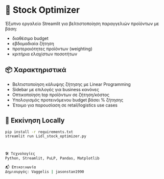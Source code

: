 # 🧠 Stock Optimizer

Έξυπνο εργαλείο Streamlit για βελτιστοποίηση παραγγελιών προϊόντων με βάση:
- διαθέσιμο budget
- εβδομαδιαία ζήτηση
- προτεραιότητες προϊόντων (weighting)
- κριτήρια ελαχίστων ποσοτήτων

## 📦 Χαρακτηριστικά

- Βελτιστοποίηση κάλυψης ζήτησης με Linear Programming
- Sidebar με επιλογές για business κανόνες
- Οπτικοποίηση top προϊόντων σε ζήτηση/κόστος
- Υπολογισμός προτεινόμενου budget βάσει % ζήτησης
- Έτοιμο για παρουσίαση σε retail/logistics use cases

## 🧪 Εκκίνηση Locally

```bash
pip install -r requirements.txt
streamlit run Lidl_stock_optimizer.py



🛠 Τεχνολογίες
Python, Streamlit, PuLP, Pandas, Matplotlib

📬 Επικοινωνία
Δημιουργός: Vaggelis | jasonstan1990
